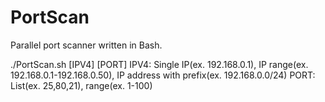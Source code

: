 # PortScan
Parallel port scanner written in Bash.

./PortScan.sh [IPV4] [PORT]
	IPV4: 	Single IP(ex. 192.168.0.1),
		IP range(ex. 192.168.0.1-192.168.0.50), 
		IP address with prefix(ex. 192.168.0.0/24)
	PORT: 	List(ex. 25,80,21), range(ex. 1-100)

